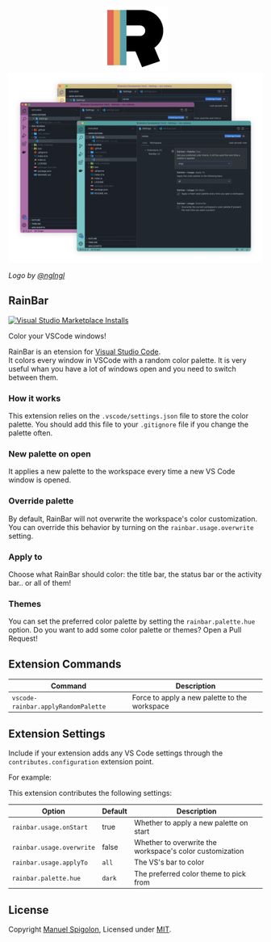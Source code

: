 <p align="center">
  <img src="https://raw.githubusercontent.com/Eomm/vscode-rainbar/742cd678b5b8ba5fa1038cf587abc4f858568cc4/images/rainbar-128.png" alt="RainBar logo" />
  <img src="https://raw.githubusercontent.com/Eomm/vscode-rainbar/main/images/rainbar-hero.png" alt="RainBar Preview" />
</p>

_Logo by [@nglngl](https://github.com/nglngl)_

## RainBar

[![Visual Studio Marketplace Installs](https://img.shields.io/visual-studio-marketplace/i/vscode-eomm.vscode-rainbar?style=plastic)](https://marketplace.visualstudio.com/items?itemName=vscode-eomm.vscode-rainbar)

Color your VSCode windows! 

RainBar is an etension for [Visual Studio Code](https://code.visualstudio.com/).  
It colors every window in VSCode with a random color palette.
It is very useful whan you have a lot of windows open and you need to switch between them.

### How it works

This extension relies on the `.vscode/settings.json` file to store the color palette.
You should add this file to your `.gitignore` file if you change the palette often.

### New palette on open

It applies a new palette to the workspace every time a new VS Code window is opened.

### Override palette

By default, RainBar will not overwrite the workspace's color customization.
You can override this behavior by turning on the `rainbar.usage.overwrite` setting.

### Apply to

Choose what RainBar should color: the title bar, the status bar or the activity bar.. or all of them!

### Themes

You can set the preferred color palette by setting the `rainbar.palette.hue` option.
Do you want to add some color palette or themes? Open a Pull Request!


## Extension Commands

| Command | Description |
|---------|-------------|
| `vscode-rainbar.applyRandomPalette` | Force to apply a new palette to the workspace |


## Extension Settings

Include if your extension adds any VS Code settings through the `contributes.configuration` extension point.

For example:

This extension contributes the following settings:

| Option | Default | Description |
| ------ | ------- | ----------- |
| `rainbar.usage.onStart`     | true | Whether to apply a new palette on start |
| `rainbar.usage.overwrite`   | false | Whether to overwrite the workspace's color customization |
| `rainbar.usage.applyTo`    | `all` | The VS's bar to color |
| `rainbar.palette.hue`       | `dark` | The preferred color theme to pick from |


## License

Copyright [Manuel Spigolon](https://github.com/Eomm), Licensed under [MIT](./LICENSE).
